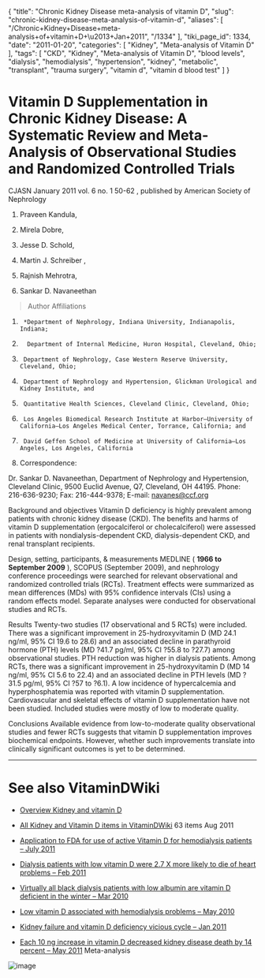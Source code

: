 {
    "title": "Chronic Kidney Disease meta-analysis of vitamin D",
    "slug": "chronic-kidney-disease-meta-analysis-of-vitamin-d",
    "aliases": [
        "/Chronic+Kidney+Disease+meta-analysis+of+vitamin+D+\u2013+Jan+2011",
        "/1334"
    ],
    "tiki_page_id": 1334,
    "date": "2011-01-20",
    "categories": [
        "Kidney",
        "Meta-analysis of Vitamin D"
    ],
    "tags": [
        "CKD",
        "Kidney",
        "Meta-analysis of Vitamin D",
        "blood levels",
        "dialysis",
        "hemodialysis",
        "hypertension",
        "kidney",
        "metabolic",
        "transplant",
        "trauma surgery",
        "vitamin d",
        "vitamin d blood test"
    ]
}


# Vitamin D Supplementation in Chronic Kidney Disease: A Systematic Review and Meta-Analysis of Observational Studies and Randomized Controlled Trials

CJASN  January 2011   vol. 6  no. 1  50-62 , published by American Society of Nephrology

1. Praveen Kandula,

2. Mirela Dobre,

3. Jesse D. Schold,

4. Martin J. Schreiber ,

5. Rajnish Mehrotra,

6. Sankar D. Navaneethan

> Author Affiliations

1.      *Department of Nephrology, Indiana University, Indianapolis, Indiana;

2.       Department of Internal Medicine, Huron Hospital, Cleveland, Ohio;

3.      Department of Nephrology, Case Western Reserve University, Cleveland, Ohio;

4.      Department of Nephrology and Hypertension, Glickman Urological and Kidney Institute, and

5.      Quantitative Health Sciences, Cleveland Clinic, Cleveland, Ohio;

6.      Los Angeles Biomedical Research Institute at Harbor–University of California–Los Angeles Medical Center, Torrance, California; and

7.      David Geffen School of Medicine at University of California–Los Angeles, Los Angeles, California

1. Correspondence:

Dr. Sankar D. Navaneethan, Department of Nephrology and Hypertension, Cleveland Clinic, 9500 Euclid Avenue, Q7, Cleveland, OH 44195. Phone: 216-636-9230; Fax: 216-444-9378; E-mail: navanes@ccf.org

Background and objectives Vitamin D deficiency is highly prevalent among patients with chronic kidney disease (CKD). The benefits and harms of vitamin D supplementation (ergocalciferol or cholecalciferol) were assessed in patients with nondialysis-dependent CKD, dialysis-dependent CKD, and renal transplant recipients.

Design, setting, participants, & measurements MEDLINE ( **1966 to September 2009** ), SCOPUS (September 2009), and nephrology conference proceedings were searched for relevant observational and randomized controlled trials (RCTs). Treatment effects were summarized as mean differences (MDs) with 95% confidence intervals (CIs) using a random effects model. Separate analyses were conducted for observational studies and RCTs.

Results Twenty-two studies (17 observational and 5 RCTs) were included. There was a significant improvement in 25-hydroxyvitamin D (MD 24.1 ng/ml, 95% CI 19.6 to 28.6) and an associated decline in parathyroid hormone (PTH) levels (MD ?41.7 pg/ml, 95% CI ?55.8 to ?27.7) among observational studies. PTH reduction was higher in dialysis patients. Among RCTs, there was a significant improvement in 25-hydroxyvitamin D (MD 14 ng/ml, 95% CI 5.6 to 22.4) and an associated decline in PTH levels (MD ?31.5 pg/ml, 95% CI ?57 to ?6.1). A low incidence of hypercalcemia and hyperphosphatemia was reported with vitamin D supplementation. Cardiovascular and skeletal effects of vitamin D supplementation have not been studied. Included studies were mostly of low to moderate quality.

Conclusions Available evidence from low-to-moderate quality observational studies and fewer RCTs suggests that vitamin D supplementation improves biochemical endpoints. However, whether such improvements translate into clinically significant outcomes is yet to be determined.

- - - - - - - - - 

# See also VitaminDWiki

* [Overview Kidney and vitamin D](/posts/overview-kidney-and-vitamin-d)

* [All Kidney and Vitamin D items in VitaminDWiki](https://www.VitaminDWiki.com/tiki-browse_categories.php?parentId=15&sort_mode=created_desc) 63 items Aug 2011

* [Application to FDA for use of active Vitamin D for hemodialysis patients – July 2011](/posts/application-to-fda-for-use-of-active-vitamin-d-for-hemodialysis-patients)

* [Dialysis patients with low vitamin D were 2.7 X more likely to die of heart problems – Feb 2011](/posts/dialysis-patients-with-low-vitamin-d-were-27-x-more-likely-to-die-of-heart-problems)

* [Virtually all black dialysis patients with low albumin are vitamin D deficient in the winter – Mar 2010](/posts/virtually-all-black-dialysis-patients-with-low-albumin-are-vitamin-d-deficient-in-the-winter)

* [Low vitamin D associated with hemodialysis problems – May 2010](/posts/low-vitamin-d-associated-with-hemodialysis-problems)

* [Kidney failure and vitamin D deficiency vicious cycle – Jan 2011](/posts/kidney-failure-and-vitamin-d-deficiency-vicious-cycle)

* [Each 10 ng increase in vitamin D decreased kidney disease death by 14 percent – May 2011](/posts/each-10-ng-increase-in-vitamin-d-decreased-kidney-disease-death-by-14-percent) Meta-analysis

<img src="https://d1bk1kqxc0sym.cloudfront.net/attachments/png/ckd-and-vitamin-d.png" alt="image">